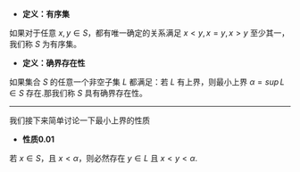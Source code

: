 - **定义：有序集**

如果对于任意 $x,y \in S$，都有唯一确定的关系满足 $x<y,x=y,x>y$ 至少其一，我们称 $S$ 为有序集。

- **定义：确界存在性**

如果集合 $S$ 的任意一个非空子集 $L$ 都满足：若 $L$ 有上界，则最小上界 $\alpha=sup\,L \in S$ 存在.那我们称 $S$ 具有确界存在性。

---

我们接下来简单讨论一下最小上界的性质

- **性质0.01**

若 $x \in S$，且 $x<\alpha$，则必然存在 $y \in L$ 且 $x<y<\alpha$.
